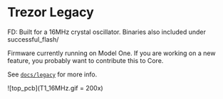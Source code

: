 # Trezor Legacy

FD: Built for a 16MHz crystal oscillator. Binaries also included under successful_flash/

Firmware currently running on Model One. If you are working on a new feature, you probably want to contribute this to Core.

See [`docs/legacy`](../docs/legacy/index.md) for more info.

![top_pcb](T1_16MHz.gif = 200x)
